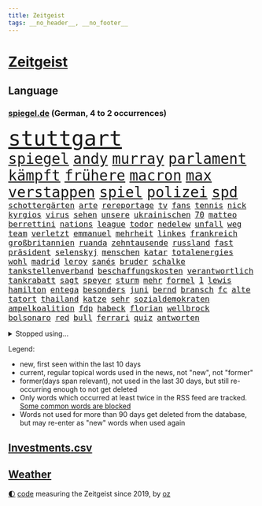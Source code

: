 ```yaml
---
title: Zeitgeist
tags: __no_header__, __no_footer__
---
```


# [Zeitgeist](https://oliz.io/zeitgeist/)

## Language

<h3><a href="https://www.spiegel.de" target="_blank">spiegel.de</a> (German, 4 to 2 occurrences)</h3>
<p style="font-family:monospace">
<span style="font-size:32pt"><a href="news_links.html#stuttgart" class="current">stuttgart</a></span>
<br>
<span style="font-size:22pt"><a href="news_links.html#spiegel" class="current">spiegel</a></span>
<span style="font-size:22pt"><a href="news_links.html#andy" class="current">andy</a></span>
<span style="font-size:22pt"><a href="news_links.html#murray" class="current">murray</a></span>
<span style="font-size:22pt"><a href="news_links.html#parlament" class="current">parlament</a></span>
<span style="font-size:22pt"><a href="news_links.html#kämpft" class="current">kämpft</a></span>
<span style="font-size:22pt"><a href="news_links.html#frühere" class="current">frühere</a></span>
<span style="font-size:22pt"><a href="news_links.html#macron" class="current">macron</a></span>
<span style="font-size:22pt"><a href="news_links.html#max" class="current">max</a></span>
<span style="font-size:22pt"><a href="news_links.html#verstappen" class="current">verstappen</a></span>
<span style="font-size:22pt"><a href="news_links.html#spiel" class="current">spiel</a></span>
<span style="font-size:22pt"><a href="news_links.html#polizei" class="current">polizei</a></span>
<span style="font-size:22pt"><a href="news_links.html#spd" class="current">spd</a></span>
<br>
<span style="font-size:12pt"><a href="news_links.html#schottergärten" class="new">schottergärten</a></span>
<span style="font-size:12pt"><a href="news_links.html#arte" class="current">arte</a></span>
<span style="font-size:12pt"><a href="news_links.html#rereportage" class="current">rereportage</a></span>
<span style="font-size:12pt"><a href="news_links.html#tv" class="current">tv</a></span>
<span style="font-size:12pt"><a href="news_links.html#fans" class="current">fans</a></span>
<span style="font-size:12pt"><a href="news_links.html#tennis" class="current">tennis</a></span>
<span style="font-size:12pt"><a href="news_links.html#nick" class="current">nick</a></span>
<span style="font-size:12pt"><a href="news_links.html#kyrgios" class="current">kyrgios</a></span>
<span style="font-size:12pt"><a href="news_links.html#virus" class="current">virus</a></span>
<span style="font-size:12pt"><a href="news_links.html#sehen" class="current">sehen</a></span>
<span style="font-size:12pt"><a href="news_links.html#unsere" class="current">unsere</a></span>
<span style="font-size:12pt"><a href="news_links.html#ukrainischen" class="current">ukrainischen</a></span>
<span style="font-size:12pt"><a href="news_links.html#70" class="current">70</a></span>
<span style="font-size:12pt"><a href="news_links.html#matteo" class="current">matteo</a></span>
<span style="font-size:12pt"><a href="news_links.html#berrettini" class="new">berrettini</a></span>
<span style="font-size:12pt"><a href="news_links.html#nations" class="current">nations</a></span>
<span style="font-size:12pt"><a href="news_links.html#league" class="current">league</a></span>
<span style="font-size:12pt"><a href="news_links.html#todor" class="new">todor</a></span>
<span style="font-size:12pt"><a href="news_links.html#nedelew" class="new">nedelew</a></span>
<span style="font-size:12pt"><a href="news_links.html#unfall" class="current">unfall</a></span>
<span style="font-size:12pt"><a href="news_links.html#weg" class="current">weg</a></span>
<span style="font-size:12pt"><a href="news_links.html#team" class="current">team</a></span>
<span style="font-size:12pt"><a href="news_links.html#verletzt" class="current">verletzt</a></span>
<span style="font-size:12pt"><a href="news_links.html#emmanuel" class="current">emmanuel</a></span>
<span style="font-size:12pt"><a href="news_links.html#mehrheit" class="current">mehrheit</a></span>
<span style="font-size:12pt"><a href="news_links.html#linkes" class="current">linkes</a></span>
<span style="font-size:12pt"><a href="news_links.html#frankreich" class="current">frankreich</a></span>
<span style="font-size:12pt"><a href="news_links.html#großbritannien" class="current">großbritannien</a></span>
<span style="font-size:12pt"><a href="news_links.html#ruanda" class="current">ruanda</a></span>
<span style="font-size:12pt"><a href="news_links.html#zehntausende" class="current">zehntausende</a></span>
<span style="font-size:12pt"><a href="news_links.html#russland" class="current">russland</a></span>
<span style="font-size:12pt"><a href="news_links.html#fast" class="current">fast</a></span>
<span style="font-size:12pt"><a href="news_links.html#präsident" class="current">präsident</a></span>
<span style="font-size:12pt"><a href="news_links.html#selenskyj" class="current">selenskyj</a></span>
<span style="font-size:12pt"><a href="news_links.html#menschen" class="current">menschen</a></span>
<span style="font-size:12pt"><a href="news_links.html#katar" class="current">katar</a></span>
<span style="font-size:12pt"><a href="news_links.html#totalenergies" class="new">totalenergies</a></span>
<span style="font-size:12pt"><a href="news_links.html#wohl" class="current">wohl</a></span>
<span style="font-size:12pt"><a href="news_links.html#madrid" class="current">madrid</a></span>
<span style="font-size:12pt"><a href="news_links.html#leroy" class="current">leroy</a></span>
<span style="font-size:12pt"><a href="news_links.html#sanés" class="new">sanés</a></span>
<span style="font-size:12pt"><a href="news_links.html#bruder" class="current">bruder</a></span>
<span style="font-size:12pt"><a href="news_links.html#schalke" class="current">schalke</a></span>
<span style="font-size:12pt"><a href="news_links.html#tankstellenverband" class="new">tankstellenverband</a></span>
<span style="font-size:12pt"><a href="news_links.html#beschaffungskosten" class="new">beschaffungskosten</a></span>
<span style="font-size:12pt"><a href="news_links.html#verantwortlich" class="current">verantwortlich</a></span>
<span style="font-size:12pt"><a href="news_links.html#tankrabatt" class="current">tankrabatt</a></span>
<span style="font-size:12pt"><a href="news_links.html#sagt" class="current">sagt</a></span>
<span style="font-size:12pt"><a href="news_links.html#speyer" class="new">speyer</a></span>
<span style="font-size:12pt"><a href="news_links.html#sturm" class="current">sturm</a></span>
<span style="font-size:12pt"><a href="news_links.html#mehr" class="current">mehr</a></span>
<span style="font-size:12pt"><a href="news_links.html#formel" class="current">formel</a></span>
<span style="font-size:12pt"><a href="news_links.html#1" class="current">1</a></span>
<span style="font-size:12pt"><a href="news_links.html#lewis" class="current">lewis</a></span>
<span style="font-size:12pt"><a href="news_links.html#hamilton" class="current">hamilton</a></span>
<span style="font-size:12pt"><a href="news_links.html#entega" class="new">entega</a></span>
<span style="font-size:12pt"><a href="news_links.html#besonders" class="current">besonders</a></span>
<span style="font-size:12pt"><a href="news_links.html#juni" class="current">juni</a></span>
<span style="font-size:12pt"><a href="news_links.html#bernd" class="current">bernd</a></span>
<span style="font-size:12pt"><a href="news_links.html#bransch" class="new">bransch</a></span>
<span style="font-size:12pt"><a href="news_links.html#fc" class="current">fc</a></span>
<span style="font-size:12pt"><a href="news_links.html#alte" class="current">alte</a></span>
<span style="font-size:12pt"><a href="news_links.html#tatort" class="current">tatort</a></span>
<span style="font-size:12pt"><a href="news_links.html#thailand" class="current">thailand</a></span>
<span style="font-size:12pt"><a href="news_links.html#katze" class="current">katze</a></span>
<span style="font-size:12pt"><a href="news_links.html#sehr" class="current">sehr</a></span>
<span style="font-size:12pt"><a href="news_links.html#sozialdemokraten" class="current">sozialdemokraten</a></span>
<span style="font-size:12pt"><a href="news_links.html#ampelkoalition" class="current">ampelkoalition</a></span>
<span style="font-size:12pt"><a href="news_links.html#fdp" class="current">fdp</a></span>
<span style="font-size:12pt"><a href="news_links.html#habeck" class="current">habeck</a></span>
<span style="font-size:12pt"><a href="news_links.html#florian" class="current">florian</a></span>
<span style="font-size:12pt"><a href="news_links.html#wellbrock" class="new">wellbrock</a></span>
<span style="font-size:12pt"><a href="news_links.html#bolsonaro" class="current">bolsonaro</a></span>
<span style="font-size:12pt"><a href="news_links.html#red" class="current">red</a></span>
<span style="font-size:12pt"><a href="news_links.html#bull" class="current">bull</a></span>
<span style="font-size:12pt"><a href="news_links.html#ferrari" class="current">ferrari</a></span>
<span style="font-size:12pt"><a href="news_links.html#quiz" class="new">quiz</a></span>
<span style="font-size:12pt"><a href="news_links.html#antworten" class="current">antworten</a></span>
</p>
<details>
<summary>Stopped using...</summary>
<p class="former" style="font-size:12pt">
turin(598) coronaimpfstoffe(597) masken(597) sarscov2(597) unabhängige(597) anne(596) erlitten(596) extreme(596) gewaltig(596) infektionszahlen(596) nationen(596) strafen(596) vereinten(596) verschoben(596) anleger(595) ausschreitungen(595) draußen(595) ehemaliger(595) kurzfristig(595) leere(595) mainz(595) niveau(595) brexit(594) chelsea(594) facebook(594) freiheit(594) ifoinstitut(594) kurzarbeit(594) seitdem(594) zuge(594) 75(593) bayerische(593) berichterstattung(593) christoph(593) coronainfektionen(593) ermitteln(593) höchststand(593) juden(593) planeten(593) positionen(593) preisen(593) st(593) verhängte(593) arbeitgeber(592) fokus(592) greifen(592) künftigen(592) usregierung(592) verstöße(592) zurzeit(592) doku(591) dominiert(591) einstigen(591) elektroauto(591) enorm(591) entdeckten(591) entlastet(591) forderung(591) geschäfte(591) kieler(591) muster(591) oberste(591) oktober(591) stolz(591) träumen(591) verschärfen(591) vorsitzenden(591) abstand(590) benjamin(590) branchen(590) einiges(590) früh(590) gesteht(590) gewissen(590) kita(590) legendären(590) passen(590) räumen(590) schwierigen(590) wirecard(590) amerikaner(589) amnesty(589) angeklagte(589) entscheidend(589) scheuer(589) verlierer(589) arbeitnehmer(588) bewährung(588) kultur(588) rapper(588) reul(588) schlag(588) unerwartet(588) unterschiede(588) unterschiedlich(588) versteckt(588) wütend(588) zuerst(588) üben(588) 10000(587) außenpolitik(587) belarussische(587) coronabeschränkungen(587) dramatisch(587) feierte(587) freund(587) spekuliert(587) trauer(587) wirtschaftlichen(587) wirtschaftsministerium(587) 125(586) abzug(586) beruf(586) ersetzen(586) mauer(586) milde(586) rutschen(586) springt(586) symptome(586) südafrika(586) trennen(586) veröffentlichte(586) 96(585) berlins(585) endete(585) kanzleramt(585) radikale(585) warnte(585) yorker(585) amerikanischen(584) bereiten(584) bürgermeisterin(584) debakel(584) erheben(584) europäer(584) schiedsrichter(584) starker(584) verkaufen(584) dubai(583) eskalieren(583) gespalten(583) mangelt(583) minderjährige(583) anlagen(582) atem(582) durchgesetzt(582) erneuten(582) grünheide(582) konjunktur(582) medienbericht(582) nachspiel(582) umsatz(582) wurzeln(582) beklagt(581) bewährungsstrafe(581) inszeniert(581) mitarbeitern(581) unterstützer(581) angriffe(580) franziskus(580) haaland(580) klären(580) zerstören(580) erschienen(579) europäischer(579) 10(578) kommende(578) rollen(578) stiegen(578) uefa(578) holocaust(577) jahrestag(577) lernt(577) matthias(577) vermeintlichen(577) eben(576) erlebte(576) freunde(576) gedanken(575) nachfrage(574) tragödie(574) fortschritte(573) pflegekräfte(571) baut(570) erfolgreichsten(570) kooperation(570) parallelen(570) springen(570) uni(570) landesweit(569) bürgerinnen(568) ostsee(568) präsidentenwahl(568) s(568) aufhalten(567) bezeichnete(567) frisch(567) gegnern(567) griechischen(567) immunität(567) verantwortung(567) moschee(565) aufgetaucht(563) fußballem(563) kräfte(563) präsenz(561) vorwürfen(561) intensivstation(560) abermals(559) insolvenz(559) katja(559) stimmten(558) erforscht(557) gastronomie(557) 36(556) flüchtete(554) wiedergewählt(551) tuchel(548) annäherung(547) präsidentschaft(547) herausforderungen(545) startup(545) vertraute(541) wasserstoff(541) eingeschaltet(540) einblicke(538) engen(537) farbe(536) karlsruhe(536) härtere(534) versammelt(532) offener(529) marine(525) rechter(520) rekorde(517) pfleger(510) auslieferung(505) ereignet(505) kuba(502) enthält(500) rasche(494) infos(489) medizinischen(489) iv(488) konfrontation(482) singen(478) gaspipeline(477) gezielt(475) ostdeutsche(472) unionsfraktion(470) unwahrscheinlich(470) bekannter(468) stromnetz(463) kryptowährungen(455) rückgang(452) notstand(448) hilferuf(444) bürgerrechtler(443) universitäten(441) stimmenfang(437) fängt(435) gekippt(435) redaktion(434) gregor(431) doppelte(430) zusammengebrochen(423) reformieren(422) schenkt(420) pressefreiheit(416) gebeten(415) joseph(409) beleidigte(406) kanadischen(402) kubicki(402) werte(398) statistik(395) interessen(391) wütenden(389) institute(383) potsdamer(376) grünes(375) laster(357) akzeptieren(356) gefälscht(353) organisierten(346) bergab(341) raste(339) warb(339) flüchtet(338) lee(337) kündigten(331) versichert(330) getrieben(329) ewigkeit(327) azubis(325) erhebung(322) warnungen(321) rechtens(316) rekordwert(315) geldwäsche(314) assange(311) wandte(309) geldstrafen(305) spende(305) kleinkinder(303) ahrtal(298) maurer(298) kapitolsturm(290) dörfer(288) rückendeckung(288) immobilienmarkt(285) parlaments(284) japans(283) revier(282) carrie(281) ersetzt(281) jahrzehnt(281) angemeldet(280) bemerkbar(280) ali(279) fatalen(278) 69(276) erling(276) löschen(276) binden(274) stürmen(271) ussoldaten(268) logistik(266) stehlen(265) bombe(264) mike(264) rights(264) watch(264) fische(263) liebsten(263) momente(259) müttern(259) prangert(259) hilfsorganisationen(258) ausgeschöpft(256) längsten(255) hawaii(254) illegaler(254) gehälter(253) preiserhöhungen(253) reisten(253) a3(252) pauli(252) staatsanwältin(249) minderheiten(247) offene(247) ostdeutschen(246) lka(243) bitcoins(241) exklusiven(241) krieger(241) ajax(240) anton(239) radikalen(239) söders(239) kremlsprecher(238) mutmaßliches(238) zündeten(237) demo(236) genesung(233) deaktiviert(232) bedauert(231) annulliert(230) virtuellen(230) genügt(229) getötete(229) grünenpolitiker(229) inhaftierte(229) klägerin(229) kindesmissbrauchs(227) presseschau(227) hofreiter(224) realen(224) rwe(224) siebenmal(223) morde(222) unterhaus(221) spezielle(220) umstellung(220) berufen(219) erzeugerpreise(219) schmuggel(219) aue(218) messenger(218) osteuropa(218) volksverhetzung(218) leise(216) arbeitslosen(215) beantwortet(213) 74(211) gewaltsamer(211) benutzt(208) gaspreisen(208) gap(207) feiertag(206) verblüffend(206) materialien(205) soziologe(205) lockt(204) renaissance(204) zoos(204) engere(201) bas(200) bärbel(200) reichten(200) döpfner(199) gletscher(199) radikaler(198) verstorbene(198) bevorstehenden(196) mehrmals(196) ausgeben(195) oberlandesgericht(195) dienstleister(193) wärme(193) eindringlichen(192) kriminalität(192) mohamed(192) schmuck(190) steuereinnahmen(189) nutzung(188) tottenham(188) geringer(186) gefährlichste(185) sportlichen(184) aggression(183) beteiligte(183) blauen(183) buhlen(183) geschmack(183) winfried(183) vorgesetzte(182) zerocovidpolitik(182) mehrheitlich(181) bundesparteitag(180) historischer(180) kiews(180) plattformen(180) mache(179) museen(179) überraschenden(179) gräueltaten(177) quält(177) blumen(176) vollsperrung(176) vietnam(175) rekordsumme(174) erlaubte(173) salman(172) schwein(172) coronaproteste(171) frieren(171) geboostert(171) waffenruhe(171) american(169) befragten(169) kontakten(169) podest(169) beschossen(168) kretschmann(168) angeht(167) kinderbetreuung(167) mitleid(167) thesen(167) dunja(166) fdpverkehrsminister(166) kollegin(166) einschränken(165) gedenktag(165) hässliche(165) nordische(165) erwiesen(164) tatwaffe(164) fußballweltverband(163) kalter(163) stausee(163) verrat(163) dmytro(162) sotheby's(162) windräder(162) klaas(161) spielzeit(161) marius(160) impfpässe(158) tschentscher(158) parallelwelt(156) genießen(155) mediatorin(155) roethe(155) senden(155) revision(154) wiegen(154) bafög(153) kader(153) bronze(150) führungsriege(150) traditionellen(150) fangen(148) millionenbetrag(148) traurige(148) genehmigt(147) 140(146) jüngst(145) weltbekannt(145) angelegt(144) beziehen(144) helen(144) kumpel(144) ersparnisse(143) lord(143) tennislegende(143) beweis(142) erfand(142) erfolgte(142) fossil(142) hinzu(142) kannten(142) systematisch(142) bowl(141) commerzbank(141) beschleunigen(140) kern(140) passierte(140) europaweit(139) abgeholt(138) abtransport(138) verschwinden(138) auszugeben(137) play(137) unterstützte(137) kunstmarkt(135) auktionshaus(134) ausgebreitet(134) heiligen(134) peilt(133) versöhnt(133) wild(133) usfirmen(132) bridge(130) lörrach(130) verabreden(130) wettkampf(128) abgefahren(127) jr(127) stephan(127) flugzeugträger(126) gefeierten(126) heuert(126) japaner(126) erreichten(125) görlitz(125) luftangriffe(125) protestierenden(124) weltranglistenersten(124) entfalten(123) elden(120) igor(120) wiederum(120) zaudern(120) bestürzt(119) getragen(119) kambodscha(119) handelskrieg(118) krimineller(118) luftangriff(118) operation(118) verkürzung(118) abgerissen(117) ausraster(117) fake(117) häftlingen(117) dominierten(116) einheit(116) lucaapp(116) verdanken(115) 49(114) baldigen(113) fisch(112) hongkongs(112) memoiren(112) motivierte(112) weltkriegs(112) aneinander(111) sofortige(111) klitschko(110) zehntausenden(109) haustiere(108) kampfflugzeuge(108) idaroberstein(107) beschuldigte(106) billige(106) geringe(106) vergab(106) 350(105) abschaffung(105) ai(105) macher(105) mekong(105) ruhen(105) young(105) beriet(104) diebstahl(104) horror(104) m(104) preissprünge(104) unterbrechen(104) verwundete(104) 62(103) barrier(103) reef(103) stellungnahme(103) teslafabrik(103) westens(103) zahlungssystem(103) gesichtserkennung(102) barbara(101) fraglich(101) pausen(100) peace(100) ruinen(100) staatskanzlei(100) assanges(99) kusel(99) funktionäre(98) nordseeküste(98) oppositionellen(96) elektronischen(95) usbundesstaaten(95) verarbeitet(95) verwaltung(95) zensur(95) ansprache(94) jacht(94) vereine(94) eingesammelt(93) schuster(93) sortiment(93) bauch(92) einsam(92) saudiarabiens(92) verpuffen(92) machbar(91) videoschalte(91) ausfällt(90) ausgenutzt(90) ei(90) fillon(90) jener(90) lebende(90) leuten(90) marokko(90) müllerwesternhagen(90) wilhelmshaven(90) champsélysées(89) kiesewetter(89) roderich(89) spdchef(89) wesentlich(89) 19jährige(88) begleiten(88) erliegen(88) fluss(88) insidern(88) milieu(88) ruht(88) samt(88) diskriminierend(87) geplanter(87) keir(87) kisten(87) koalas(87) labourchef(87) leak(87) mayer(87) starmer(87) verbrachte(87) durchlöchert(86) erwürgt(86) zugenommen(86) erfolgreicher(85) fluggast(85) gestarteten(85) gitter(85) alarmismus(84) angestoßen(84) besaß(84) co₂abgabe(84) first(84) freundschaft(84) hitlers(84) year(84) abrechnung(83) grundwasser(83) harrte(83) russischorthodoxen(83) umgebung(83) veruntreuung(83) beliefert(82) clearview(82) gebiete(82) mittagspause(82) 52jähriger(81) deborah(81) gebauer(81) gebäudes(81) unerwartetes(81) überarbeitet(81) argumentation(80) erkrankten(80) nass(80) beruhigt(79) cumexskandal(79) eingenommen(79) eminem(79) lebe(79) ostfriesischen(79) parlamente(79) talfahrt(79) abgewendet(78) adler(78) oberpfalz(78) raketenstufe(78) scham(78) sensationelle(78) weitem(78) 170(76) erfolglosen(76) unsicher(76) überwiegt(76) angelegten(75) bevorstehende(75) blume(75) bundesbehörden(75) csugeneralsekretär(75) inakzeptable(75) offizieller(75) plätzen(75) anlässlich(74) argumentieren(74) aussetzung(74) bp(74) eintritt(74) friedhof(74) irrsinn(74) raffinerie(74) regionalwahl(74) uralte(74) widmen(74) anflug(73) kurse(73) normaler(73) rissen(73) traditionsklub(73) vereinslegende(73) verfolgungsjagd(73) zäsur(73) bomben(72) group(72) kleben(72) polizeiwagen(72) verkommen(72) binnenflüchtlinge(71) coronainfizierte(71) empfang(71) geweint(71) messbar(71) aggressors(70) arbeitsbedingungen(70) brandenburger(69) premierleagueklub(69) einzigartigen(68) herkunft(68) kran(68) ansteuern(67) aufzubrechen(67) besitzern(67) bussen(67) eigentor(67) einkauf(67) entwenden(67) kremltruppen(66) nachtleben(66) tyson(66) ausfällen(65) einreiseverbot(65) grassiert(65) höchstwahrscheinlich(65) rapide(65) sberbank(65) ukraineflüchtlinge(65) bezug(64) künstlerinnen(64) söhne(64) verschlechterte(64) boxer(63) darstellungen(63) europatochter(63) evakuierungen(63) luxushotels(63) ortsbesuch(63) saisonende(63) sberbanktochter(63) beschießen(62) beschreiben(62) blutigen(62) exprofi(62) internetzensur(62) landung(62) militärexperte(62) patrick(62) bonuszahlungen(61) brutalität(61) einschränkung(61) kampfhubschrauber(61) mittleren(61) saporischschja(61) cherson(60) feuerpause(60) nikolaj(60) pazifismus(60) selenska(60) anfänge(59) fluchtkorridore(59) flüchten(59) großvater(59) ukrainehilfe(59) ultras(59) villen(59) einberufen(58) formel1fahrer(58) glaube(58) herzen(58) lodern(58) co₂ausstoß(57) lohnpreisspirale(57) optisch(57) wäldern(57) zerocovidstrategie(57) 39(56) eingriffen(56) entgehen(56) geleitet(56) ignorieren(56) lecker(56) olga(56) schul(56) sexismus(56) staatspropaganda(56) arche(55) blogger(55) eilig(55) konsortium(55) satte(55) tschechiens(55) bankkonto(54) besatzer(54) einsamen(54) francis(54) halbiert(54) kéré(54) slowenien(54) westukraine(54) auszugehen(53) gasembargo(53) kunstsammlung(53) potter(53) zentralrat(53) clankriminalität(52) kapitulation(52) krefeld(52) spart(52) talent(52) verstimmungen(52) antwerpen(51) beigesetzt(51) betreuen(51) dmitrij(51) fiala(51) interner(51) luxusvillen(51) maßstab(51) petr(51) roll(51) braunschweig(50) bunker(50) cockpit(50) 2003(49) astronaut(49) ball(49) eurofighter(49) fang(49) unsicherheit(49) 177(48) aufkommt(48) madness(48) anwohnern(47) louis(47) 48(46) illusionen(46) itbranche(46) nachhaltigen(46) putinversteher(46) schiedsgericht(46) schulsystem(46) angeschlagene(45) bewegte(45) erpressung(45) mordkommission(45) viertelmillion(45) zuschüsse(45) arbeitslosigkeit(44) beerdigen(44) bereut(44) bundesrechnungshof(44) erleichterung(44) feldenkirchen(44) françois(44) geheimdienstler(44) geist(44) größerer(44) jemenitische(44) leeres(44) sanktionsliste(44) behutsam(43) erfasste(43) evakuierungsmission(43) kreuz(43) siebzigerjahre(43) sowjetischen(43) zweifelhafte(43) auslöser(42) boxen(42) dissertation(42) gesundheitlich(42) hochrechnungen(42) jamal(42) khashoggi(42) konkret(42) putinvertrauten(42) tötungsdelikt(42) 47(41) doktorarbeit(41) fdpministerin(41) flüssiges(41) huber(41) konjunktureinbruch(41) spiels(41) volkswirtschaft(41) westphal(41) aufgebracht(40) besseres(40) brooks(40) ehrenmal(40) energiepauschale(40) erforderlich(40) kompetenz(40) ostukrainische(40) streifen(40) tochterfirmen(40) utah(40) buschland(39) earth(39) mandat(39) traumatisiert(39) tschernihiw(39) beigelegt(38) germania(38) infektionslage(38) lebenslauf(38) pkwmaut(38) rica(38) tarifstreit(38) aufbegehren(37) eingekesselten(37) gewalttaten(37) kompromissvorschlag(37) transmenschen(37) angehören(36) banker(36) belegschaft(36) darsteller(36) enges(36) globalisierung(36) hector(36) attraktiv(35) fücks(35) gil(35) nebensache(35) ofarim(35) rajapaksa(35) substanzen(35) titelkampf(35) veranstaltet(35) filiale(34) flüssigerdgasterminals(34) francois(34) mathieu(34) pfiffen(34) poel(34) wetterexperten(34) afrikaner(33) ausprobieren(33) gesundheitsbehörden(33) mordverdachts(33) ngo(33) russlandgeschäft(33) schönen(33) beliebtesten(32) sechsstellige(32) autohersteller(31) knopfdruck(31) menschenhandel(31) millionenschwere(31) oleh(31) staatsballett(31) videocall(31) vierstellige(31) anschuldigungen(30) besetzen(30) gestaltete(30) rezepte(30) weiblichen(30) würdigung(30) zahnarzt(30) besserer(29) fernseher(29) fsv(29) tagelanger(29) joker(28) mars(28) schlechtem(28) titanic(28) unbekannt(28) vergewaltigungen(28) drittstaaten(27) normalisiert(27) cameron(26) funkspruch(26) geschädigt(26) palästinensern(26) rüstungsindustrie(26) täglichen(26) ukrainebesuch(26) wels(26) wilson(26) ausgeräumt(25) dichtmachen(25) eisbären(25) gaseta(25) hergestellten(25) nowaja(25) vorzulegen(25) feiertage(24) freitesten(24) heiß(24) kriegsverletzte(24) lieferanten(24) routen(24) tonnenschwerer(24) barth(23) enkel(23) frontmann(23) gekürzt(23) leihen(23) mannheim(23) muslimen(23) siebthöchsten(23) witze(23) zubereiten(23) bernabéu(22) ecuadorianischen(22) grandioses(22) gäbe(22) kantersieg(22) konstantin(22) kuhle(22) pc(22) söhnen(22) wahre(22) aktionären(21) ausgangssperren(21) besonderheit(21) fahrgastverband(21) leerstelle(21) usrapper(21) aufeinander(20) hermann(20) mitbesitzer(20) mittag(20) onlineschule(20) verstehe(20) boomt(19) exfraktionschef(19) mobile(19) rechtsaußen(19) rocket(19) verhängnis(19) bundesnachrichtendienst(18) delegierten(18) horizont(18) industriestaaten(18) kippt(18) sommerferien(18) tanker(18) verliefen(18) antrieb(17) asowregiment(17) gasausstieg(17) grizzlies(17) jérôme(17) memphis(17) komplizierte(16) simulieren(16) 4500(15) amtsgericht(15) lukrative(15) regionalpräsident(15) taz(15) zehnten(15) aufgegangen(14) ifoinstituts(14) meistertitel(14) panzerhaubitze(14) abgeschrieben(13) bespitzelung(13) delikte(13) gaslieferstopp(13) kishida(13) königliche(13) raf(13) wohnhäusern(13) eumitgliedstaaten(12) lehre(12) mariupols(12) olympiastadion(12) trüben(12) fein(11) positionieren(11) wahlkampfveranstaltung(11) weitreichender(11)
</p>
</details>
<p>Legend:
<ul>
<li><span class="new">new</span>, first seen within the last 10 days</li>
<li><span class="current">current</span>, regular topical words used in the news, not "new", not "former"</li>
<li><span class="former">former(days span relevant)</span>, not used in the last 30 days, but still re-occurring enough to not get deleted</li>
<li>Only words which occurred at least twice in the RSS feed are tracked. <a href="language/filters.py">Some common words are blocked</a></li>
<li>Words not used for more than 90 days get deleted from the database, but may re-enter as "new" words when used again</li>
</ul>
</p>

## [Investments](investments.html)[.csv](investments.csv)

## [Weather](weather.html)

<footer>
<a href="javascript:toggleTheme()" class="nav">🌓</a>
<a href="https://github.com/ooz/zeitgeist">code</a> measuring the Zeitgeist since 2019, by <a href="https://oliz.io">oz</a>
</footer>
